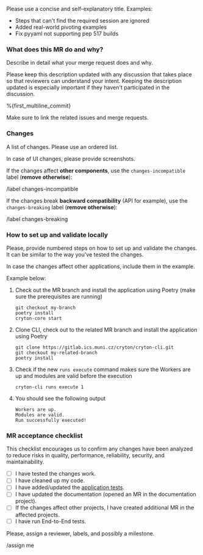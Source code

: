Please use a concise and self-explanatory title. Examples:

* Steps that can't find the required session are ignored
* Added real-world pivoting examples
* Fix pyyaml not supporting pep 517 builds

### What does this MR do and why?

Describe in detail what your merge request does and why.

Please keep this description updated with any discussion that takes place so
that reviewers can understand your intent. Keeping the description updated is
especially important if they haven't participated in the discussion.

%{first_multiline_commit}

Make sure to link the related issues and merge requests.

### Changes

A list of changes. Please use an ordered list.

In case of UI changes, please provide screenshots.

If the changes affect **other components**, use the `changes-incompatible` label (**remove otherwise**):

/label changes-incompatible

If the changes break **backward compatibility** (API for example), use the `changes-breaking` label (**remove otherwise**):

/label changes-breaking

### How to set up and validate locally

Please, provide numbered steps on how to set up and validate the changes. It can be similar to the way you've tested the changes. 

In case the changes affect other applications, include them in the example.

Example below:

1. Check out the MR branch and install the application using Poetry (make sure the prerequisites are running)
    ```
    git checkout my-branch
    poetry install
    cryton-core start
    ```
2. Clone CLI, check out to the related MR branch and install the application using Poetry
    ```
    git clone https://gitlab.ics.muni.cz/cryton/cryton-cli.git
    git checkout my-related-branch
    poetry install
    ```
3. Check if the new `runs execute` command makes sure the Workers are up and modules are valid before the execution
    ```
    cryton-cli runs execute 1
    ```
4. You should see the following output
    ```
    Workers are up.
    Modules are valid.
    Run successfully executed!
    ```

### MR acceptance checklist

This checklist encourages us to confirm any changes have been analyzed to reduce risks in quality, performance, reliability, security, and maintainability.

* [ ] I have tested the changes work.
* [ ] I have cleaned up my code.
* [ ] I have added/updated the [application tests](https://cryton.gitlab-pages.ics.muni.cz/cryton-documentation/latest/contribution-guide/#writing-tests).
* [ ] I have updated the documentation (opened an MR in the documentation project).
* [ ] If the changes affect other projects, I have created additional MR in the affected projects.
* [ ] I have run End-to-End tests.

Please, assign a reviewer, labels, and possibly a milestone.

/assign me
